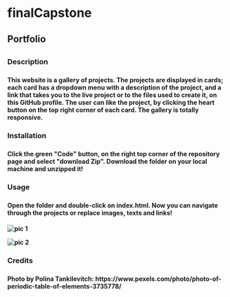 # finalCapstone
<h2>Portfolio<h2>

<h3>Description<h3>
<h4>This website is a gallery of projects. The projects are displayed in cards; each card has a dropdown menu with a description of the project, and a link that takes you to the live project or to the files used to create it, on this GitHub profile. The user can like the project, by clicking the heart button on the top right corner of each card. The gallery is totally responsive.<h4>

<h3>Installation<h3>
<h4>Click the green "Code" button, on the right top corner of the repository page and select "download Zip".
Download the folder on your local machine and unzipped it!<h4>

<h3>Usage<h3>
<h4>Open the folder and double-click on index.html.
Now you can navigate through the projects or replace images, texts and links!<h4>

![pic 1](https://user-images.githubusercontent.com/108157135/215272074-5b19564f-71ba-43c1-9a4b-fa0d173a2887.png)



![pic 2](https://user-images.githubusercontent.com/108157135/214878328-f8b95bee-d3d1-42ae-b70d-77fb0c782d5f.png)


<h3>Credits<h3>
<h4>Photo by Polina Tankilevitch: https://www.pexels.com/photo/photo-of-periodic-table-of-elements-3735778/<h4>

